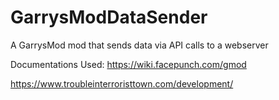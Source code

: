 # GarrysModDataSender
A GarrysMod mod that sends data via API calls to a webserver

Documentations Used:
https://wiki.facepunch.com/gmod

https://www.troubleinterroristtown.com/development/
